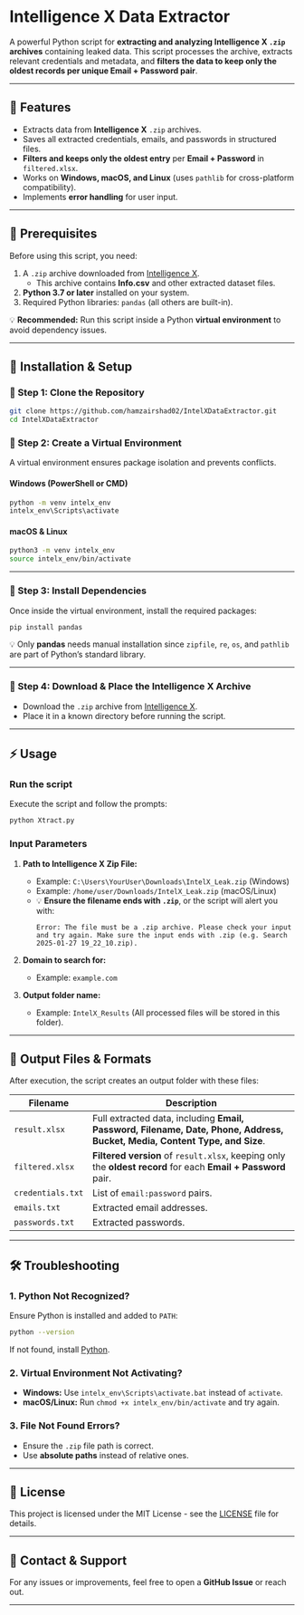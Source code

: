 # **Intelligence X Data Extractor**

A powerful Python script for **extracting and analyzing Intelligence X `.zip` archives** containing leaked data. This script processes the archive, extracts relevant credentials and metadata, and **filters the data to keep only the oldest records per unique Email + Password pair**.

---

## **🔹 Features**
- Extracts data from **Intelligence X** `.zip` archives.
- Saves all extracted credentials, emails, and passwords in structured files.
- **Filters and keeps only the oldest entry** per **Email + Password** in `filtered.xlsx`.
- Works on **Windows, macOS, and Linux** (uses `pathlib` for cross-platform compatibility).
- Implements **error handling** for user input.

---

## **📌 Prerequisites**
Before using this script, you need:
1. A `.zip` archive downloaded from [Intelligence X](https://intelx.io/).  
   - This archive contains **Info.csv** and other extracted dataset files.
2. **Python 3.7 or later** installed on your system.
3. Required Python libraries: `pandas` (all others are built-in).

💡 **Recommended:** Run this script inside a Python **virtual environment** to avoid dependency issues.

---

## **📂 Installation & Setup**
### **🔸 Step 1: Clone the Repository**
```sh
git clone https://github.com/hamzairshad02/IntelXDataExtractor.git
cd IntelXDataExtractor
```

### **🔸 Step 2: Create a Virtual Environment**
A virtual environment ensures package isolation and prevents conflicts.

#### **Windows (PowerShell or CMD)**
```sh
python -m venv intelx_env
intelx_env\Scripts\activate
```

#### **macOS & Linux**
```sh
python3 -m venv intelx_env
source intelx_env/bin/activate
```

---

### **🔸 Step 3: Install Dependencies**
Once inside the virtual environment, install the required packages:
```sh
pip install pandas
```
💡 Only **pandas** needs manual installation since `zipfile`, `re`, `os`, and `pathlib` are part of Python’s standard library.

---

### **🔸 Step 4: Download & Place the Intelligence X Archive**
- Download the `.zip` archive from [Intelligence X](https://intelx.io/).
- Place it in a known directory before running the script.

---

## **⚡ Usage**
### **Run the script**
Execute the script and follow the prompts:
```sh
python Xtract.py
```

### **Input Parameters**
1. **Path to Intelligence X Zip File:**  
   - Example: `C:\Users\YourUser\Downloads\IntelX_Leak.zip` (Windows)  
   - Example: `/home/user/Downloads/IntelX_Leak.zip` (macOS/Linux)  
   - 💡 **Ensure the filename ends with `.zip`**, or the script will alert you with:  
     ```
     Error: The file must be a .zip archive. Please check your input and try again. Make sure the input ends with .zip (e.g. Search 2025-01-27 19_22_10.zip).
     ```

2. **Domain to search for:**  
   - Example: `example.com`

3. **Output folder name:**  
   - Example: `IntelX_Results` (All processed files will be stored in this folder).

---

## **📁 Output Files & Formats**
After execution, the script creates an output folder with these files:

| **Filename**       | **Description** |
|-------------------|---------------|
| `result.xlsx`     | Full extracted data, including **Email, Password, Filename, Date, Phone, Address, Bucket, Media, Content Type, and Size**. |
| `filtered.xlsx`   | **Filtered version** of `result.xlsx`, keeping only the **oldest record** for each **Email + Password** pair. |
| `credentials.txt` | List of `email:password` pairs. |
| `emails.txt`      | Extracted email addresses. |
| `passwords.txt`   | Extracted passwords. |

---

## **🛠 Troubleshooting**
### **1. Python Not Recognized?**
Ensure Python is installed and added to `PATH`:
```sh
python --version
```
If not found, install [Python](https://www.python.org/downloads/).

### **2. Virtual Environment Not Activating?**
- **Windows:** Use `intelx_env\Scripts\activate.bat` instead of `activate`.
- **macOS/Linux:** Run `chmod +x intelx_env/bin/activate` and try again.

### **3. File Not Found Errors?**
- Ensure the `.zip` file path is correct.
- Use **absolute paths** instead of relative ones.

---

## **📜 License**
This project is licensed under the MIT License - see the [LICENSE](LICENSE) file for details.

---

## **📧 Contact & Support**
For any issues or improvements, feel free to open a **GitHub Issue** or reach out.

---
